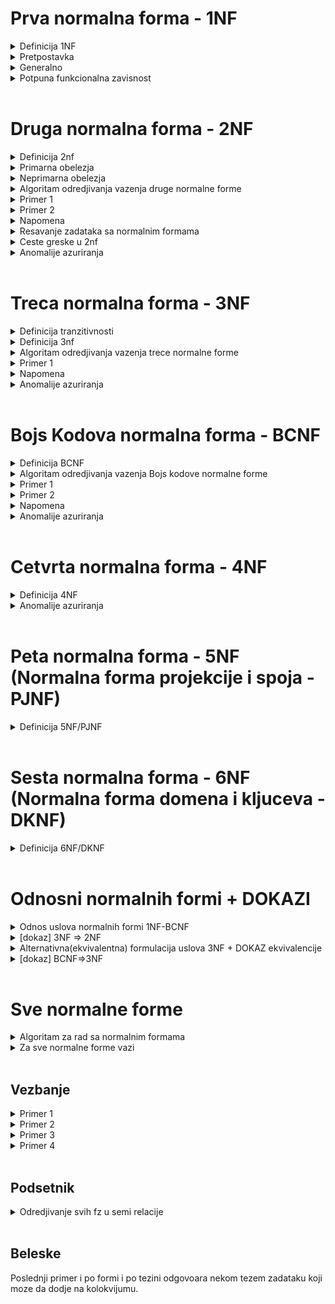 # Prva normalna forma - 1NF
<details>
  <summary> Definicija 1NF </summary>
   
   - Relacija je u prvoj normalnoj formi (1NF) ako svi njeni atributi imaju samo atomicne (nedeljive) vrednosti.
   
   - Šta je to atomična vrednost? Atomična vrednost je vrednost koja se ne može dalje deliti na prostije činioce.
    
</details>
<details>
  
  <summary> Pretpostavka </summary>
  
  </br>

  - Predpostavljamo da **uvek vazi**
  - Uglavnom ne dolaze zadaci koji ne ispunjavaju ovaj uslov, osim ako nije naznaceno da je neko obelezje skup, slog ili tako nesto

</details>

<details>
  
  <summary> Generalno </summary> <br>

Za sve ostale normalne forme (druga,treca,BK) obicno prvo ***gledamo sve funckionalne zavisnosti*** i da li one ispunjavaju neka pravila, ako **sve** ispunjavaju neka pravila onda je zadovoljena normalna forma u suprotnom nije
  
  </details>
  
<details>
  <summary> Potpuna funkcionalna zavisnost </summary> <br>
  
  Funckionalna zavisnost X->A je **POTPUNA** ako ne postoji podskup od X koji isto odredjuje A (odnosno ako se leva strana ne može dalje redukovati)
  
</details> <br>

# Druga normalna forma - 2NF

<details>
  <summary> Definicija 2nf </summary> <br>
  
![image](https://user-images.githubusercontent.com/45834270/98717036-d45a1880-238c-11eb-8c75-0c0211ccfd71.png)

  
</details>

<details>
  
  <summary> Primarna obelezja </summary> <br>

  - **PRIMARNA** obelezja su obelezja koja pripadaju bilo kom kljucu [mozemo imati vise kljuceva]
  - U literaturi se **primarna** obelezja oznacavaju sa skracenicom **KPR** . 

</details>

<details>
  <summary> Neprimarna obelezja </summary> <br>
  
  - **NEPRIMARNA** obelezja su ona obelezja koja ne pripadaju ni jednom kljucu
  - odnosno, ona obelezja koja se nalaze sa desne strane funkcionalne zavisnosti 
  
</details>

<details>
  <summary> Algoritam odredjivanja vazenja druge normalne forme </summary> <br>
  
### Tumacenje definicije

  - Nadjemo kljuceve i posmatramo sva obelezja koja postoje u kljucu, odnosno sva obelezja podelimo u  **PRIMARNA**(pripadaju barem jednom kljucu) i **NEPRIMARNA** (ne pripadaju ni jednom kljucu)
  - Potom uzmemo bilo koje neprimarno obelezje A ( ne pripada ni jednom kljucu) i uzmemo bilo koji kljuc X
  - Znamo da svaki kljuc sigurno funkcionalno odredjuje svako obelezje a samim tim i svako neprimarno obelezje,
  - Stoga, kljuc X sigurno odredjuje neprimarno obelezje A 
  - Ali ako posmatramo svaki moguci podskup od X-a, recimo podskup Y, znamo sigurno da ne vazi da podskup kljuca odredjuje A

### Ukratko

Iteriramo i proveravamo da li su sve funkcionalne zavisnosti **POTPUNE**, ako nadjemo neku koja nije znaci ne ispunjava uslov Druge normalne forme.
  
</details>

<details>
  <summary> Primer 1 </summary> <br>
  
![image](https://user-images.githubusercontent.com/45834270/98703503-d9629c00-237b-11eb-9fb1-44dd916a5b56.png)

  - dve funkcionalne zavisnosti: BRI -> PRZ + IME + BPI, OZP -> NAP
  - primarna obelezja su: BRI, OZP
  - neprimarna obelezja su: svi ostali

![image](https://user-images.githubusercontent.com/45834270/98704339-d320ef80-237c-11eb-8bed-1f082b0fc0bf.png)

  - Mozemo primetiti nepotpunu funkcionalnu zavisnost BRI + OZP -> NAP jer podskup skupa BRI + OZP je recimo OZP za kojeg vazi da odredju NAP 
  - Zbog ove nepotpune funkcionalne zavisnosti, mozemo reci da ova sema relacije nije u drugoj normalnoj formi 
  
</details>

<details>
  <summary> Primer 2 </summary> <br>
  
![image](https://user-images.githubusercontent.com/45834270/98706787-8ee31e80-237f-11eb-91fa-731b5c34c0fd.png)

![image](https://user-images.githubusercontent.com/45834270/98706859-a3bfb200-237f-11eb-8996-efc6b8735df9.png)

 
</details>

<details>
  <summary> Napomena </summary> <br>
  
  - Kada bismo uzeli **svaku funkcionalnu zavisnost** koja postoji u semi relacije ona bi **morala** da bude **POTPUNA** ( od kljuca ka nekom neprimarnom obelezju ). 
  - Ako **nemamo ni jednu funkcionalnu zavisnost** onda je normalna forma **ZADOVOLJENA**
  - Ako imamo situaciju da svaki kljuc ima samo **jedno obelezje**, znamo odma da je druga normalna forma **ZADOVOLJENA**, jer svaki kljuc ce odredjivati svako neprimarno obelezje, a ne postoje podskupovi kljuca, msm jedini podskup kljuca bi bio *prazna skup*
  
</details>

<details>
  <summary> Resavanje zadataka sa normalnim formama </summary> <br>

### Generalno resavanje zadataka sa nf

  - iz seme relacije izvlacimo funkcionalne zavisnosti koje unutra postoje, pa imamo semu relacije, obelezja i funkcionalne zavisnosti 
  - prvo **nadjemo kljuc**
  - **razvajamo primarna i neprimarna obelezja**
  - gledamo koju normalnu formu proveravamo, ako je recimo u drugoj normalnoj formi, moramo dati argumentaciju zasto je u drugoj normalnoj formi
    - U 2nf je jer ne postoje funkcionalne zavisnosti 
    - U 2nf je jer je kljuc prost i ne postoje potskupovi kljuca(a samim tim nije moguce da postoji nepotupna fz)
    - Nije u 2nf ako nadjemo kontra primer zbog kog nije u 2nf
    - U 2nf je jer smo proverili svaki moguci podskup svakog kljuca ka svakom neprimarnom obelezju i sve fz kljuca ka neprimarnom obelezju su potpune
    
</details>

<details>
  <summary> Ceste greske u 2nf </summary> <br>
  
  - Kolege krenu da proveravaju pravila za sva obelezja, dok kod 2nf se kaze da se pravilo odnosi samo na **NEPRIMARNA** obelezja sa desne strane funkcionalnih zavisnosti
  
</details>

<details>
  <summary> Anomalije azuriranja  </summary> <br>
  
  - pre gledanja ovih primera neophodno je bar da poznajete [osnovne stvari](https://github.com/FTN-E2-materials/BazePodataka2/tree/main/2020-2021/Predavanja/predavanje-3) o anomalijama azuriranja ( ako niste do sad pogledali, na samom dnu [ovog dela](https://github.com/FTN-E2-materials/BazePodataka2/tree/main/2020-2021/Predavanja/predavanje-3) mozete se upoznati sa istim)
  - u ovom delu cemo posmatrati anomalije koje se pojavljuju usled krsenja druge normalne forme

<br>

<details>
  <summary> Primer 1 </summary> <br>
  
  - ako pogledamo primer ispod (dobavljac, proizvod i grad)

![image](https://user-images.githubusercontent.com/45834270/108277044-0f809a80-7179-11eb-8c63-572fc353ef30.png)

<br>

  - anomalije azuriranja koje ovde primecujemo 
  - ono sto bi trebali da mozemo da upisemo a ova sema relacije nam to ne dozvoljava je:
    - da unesemo informaciju o dobavljacu i gradu a da ne unesemo proizvod (sto predstavlja anomaliju upisa)
  - anomalija modifikacije 
    - isti grad za istog dobavljaca ce se ponoviti onoliko koliko ima proizvoda (sto znaci da imamo problem sa modifikacijom, odnosno ako zelimo da promenimo informaciju o gradu, moracemo to uraditi na vise mesta, sto je anomalija modifikacije)
  - anomalija brisanja
    - ako izbrisem poslednji proizod za nekog dobavljaca, izgubicu i informaciju u kom je on gradu (anomalija brisanja)
 
 <br>
  
</details> 

<details>
  <summary> Primer 2 </summary> <br>
  
![image](https://user-images.githubusercontent.com/45834270/108427435-75365a80-723d-11eb-9153-da1556c224ef.png)

<br>

  - anomalije azuriranja koje ovde mogu da se pojave su anomalija upisa, modifikacije i brisanja
  - anomalija upisa:
    - ne mozemo da unesemo informaciju o novom studentu (BRI, PRZ, IME, BPI) a da izostavimo predmet (OZP), jer je kljuc slozen odnosno kombinacija studenta(BRI) i predmeta(OZP) i to predstavlja anomaliju upisa, takodje vazi da ne mozemo uneti informaciju o novom predmetu a da ne unesemo studenta 
  - anomalija modifikacije(redudanse):
    - oznaku predmeta i naziv predmeta cemo morati ponoviti onoliko puta koliko imamo studenata (BRI), sto znaci da u slucaju da zelimo da promenimo naziv predmeta, to moramo uciniti onoliko puta koliko ima studenata vezanih za taj predmet, sto predstavlja anomaliju modifikacije (redudanse)
  - anomalija brisanja:
    - ako zelimo da izbrisemo recimo studenta (RA10/2010, Peric, Pero, 3) a predmet (AN1, Analiza 1) je predmet kojem je jedini student preostao u tom trenutku bas Pero Peric,
mi imamo anomaliju brisanja, jer brisanjem tog studenta mi gubimo informaciju i o predmetu  
</details> <br>


</details> <br>
  
# Treca normalna forma - 3NF

<details>
  <summary> Definicija tranzitivnosti </summary> <br>
  
![image](https://user-images.githubusercontent.com/45834270/98717624-99a4b000-238d-11eb-9a70-d3736686416c.png)

### Tumacenje

  - X->A nije tranzitivno ukoliko ne postoji bar jedna od dve grane (X-> Y grana i Y->A grana) ili ukoliko postoji grana Y->X
  
</details>

<details>
  <summary> Definicija 3nf </summary> <br>
  
### Definicija

![image](https://user-images.githubusercontent.com/45834270/98718216-6e6e9080-238e-11eb-92c3-ca73cfbd09c3.png)

### Tumacenje definicije
  - samo za **NEPRIMARNA** obelezja koja ne pripadaju ni jednom kljucu(nalaze se sa desne strane funkcionalne zavisnosti), kada uzmemo bilo koji kljuc, sada ce kljuc sigurno odredjivati to obelezje (znaci sigurno vazi X->A)
  - ukoliko postoji neko Y, tako da Y->A nije trivijalna fz (posto je X kljuc, X ce sigurno odredjivati i Y) onda sigurno mora vaziti da Y odredjuje X (tada je Y neki nadskup kljuca) 
  
</details>

<details>
  <summary> Algoritam odredjivanja vazenja trece normalne forme  </summary> <br>
  
Najlakse se proverava na sledeci nacin:

  - posmatramo sve funckionalne zavisnosti koje imamo  u skupu
  - gledamo da li se desava situacija da je negde sa desne strane neko neprimarno obelezje a sa leve strane nesto sto 
funkcionalno ne odredjuje ni jedan kljuc
  - ako imamo tu situaciju to definitivno znaci da imamo neku tranzitivnu FZ od kljuca ka nekom neprimarnom obelezju

</details>

<details>
  <summary> Primer 1 </summary> <br>

![image](https://user-images.githubusercontent.com/45834270/98723485-bc859300-2392-11eb-9385-f1d933efe99c.png)

  - kljuc seme je: OZN 
  - posto kljuc ima jedno obelezje, zakljucujemo da su sva **neprimarna** obelezja u **potpunoj** fz u odnosu na svaki kljuc (zbog toga je zadovoljena 2nf)
  - a posto postoji **tranzitivna fz** od **kljuca** do **neprimarnog** obelezja, srusili smo 3nf, jer da bi srusili 3nf, dovoljno je samo jedan kontra primer (bas kao ovaj) koji pokazuje **tranzitivnost** od **kljuca** ka **neprimarnom** obelezju

</details>

<details>
  <summary> Napomena </summary> <br>

  - Za 3nf nemamo neku precicu kao kod 2nf gde cim vidimo da kljuc ima jedno obelezje mi zakljucujemo da su sva **neprimarna** obelezja u **potpunoj** fz u odnosu na svaki kljuc
  - Najbolje za 3nf je da nadjemo *kontra primer* koji pokazuje **tranzitivnost** od **kljuca** ka **neprimarnom** obelezju i kazemo da zbog tog kontra primera, 3nf nije zadovoljena 
  - Ako imamo situaciju da nemamo neprimarna obelezja, samim tim nemamo tranzitivnost iz kljuca u neprimarno obelezje jer ga nema, te zakljucujemo da ako **nemamo neprimarno obelezje**, **zadovoljena** je 3nf
  - Ako imamo situaciju da **ne postoje funkcionalne zavisnosti**(trivijalne ne gledamo) onda je sigurno **zadovoljena** 3nf

</details> 

<details>
  <summary> Anomalije azuriranja </summary> <br>
  
  - pre gledanja ovih primera neophodno je bar da poznajete [osnovne stvari](https://github.com/FTN-E2-materials/BazePodataka2/tree/main/2020-2021/Predavanja/predavanje-3) o anomalijama azuriranja ( ako niste do sad pogledali, na samom dnu [ovog dela](https://github.com/FTN-E2-materials/BazePodataka2/tree/main/2020-2021/Predavanja/predavanje-3) mozete se upoznati sa istim)
  - u ovom delu cemo posmatrati anomalije koje se pojavljuju usled krsenja trece normalne forme

<br>

<details>
  <summary> Primer </summary> <br>

![image](https://user-images.githubusercontent.com/45834270/108437446-a880e580-724d-11eb-83c7-5bde59f79a77.png)

  - anomalije koje se usled krsenja trece normalne forme mogu primetiti su anomalije upisa, modifikacije  i brisanja
  - anomalija upisa:
    - ne mozemo uneti informacije o odseku(SOD-sifra odseka, NAO-naziv odseka) a da pre toga ne unesemo informacije o studentu (BRI, PRZ, IME)
  - anomalija modifikacije(redudanse):
    - ako zelimo recimo da promenimo naziv odseka, primecujemo da se taj odsek pojavljuje na onoliko mesta koliko ima studenata (BRI-a) vezanih za taj odsek,
    - predstavimo to sa Y, sto znaci da jedna promena naziva odseka zahteva da to uradimo na Y mesta, sto predstavlja anomaliju redudanse
  - anomalija brisanja
    - ako izbrisemo studenta koji je recimo bio poslednji student vezan za neki odsek, mi gubimo i informaciju o tom odseku

<br>

</details>
  
  
</details>


<br>

# Bojs Kodova normalna forma - BCNF

<details> 
  <summary> Definicija BCNF </summary> <br>
  
![image](https://user-images.githubusercontent.com/45834270/98741568-2dd23f80-23ad-11eb-8546-78e05a493934.png)

### Tumacenje definicije

  - uzmemo **bilo koji** atribut
  - posmatramo **bilo koji** skup obelezja Y, tako da Y ne sadrzi A
  - u koliko postoji neka ne trivijalna fz Y->A onda postoji neki kljuc koji je podskup leve strane(podskup Y-a)

U zavisnosti od 3nf, BCNF je strozija bas zbog toga sto je rec o **bilo kom atributu** a ne samo o **neprimarnom atributu**
  
</details>

<details>
  
  <summary> Algoritam odredjivanja vazenja Bojs kodove normalne forme </summary> <br>
  
  - Svaka netrivijalna FZ **bilo kog atributa** mora da sadrzi kljuc sa leve strane

</details>

<details>
  <summary> Primer 1 </summary> <br>
  
![image](https://user-images.githubusercontent.com/45834270/98748945-04b8ab80-23bb-11eb-8b6c-05afc1820a09.png)

</details>

<details>
  <summary> Primer 2 </summary><br>
  
![image](https://user-images.githubusercontent.com/45834270/98749286-97f1e100-23bb-11eb-9d3f-947caed63861.png)
</details>

<details>
  <summary> Napomena </summary> <br>
  
  - iteriramo kroz svaku fz, i svaka od njih sa leve strane mora da ima bar jedan **CITAV** kljuc(tipa ako je kljuc AC, a imamo fz A->D, bcnf nije zadovoljena jer sa leve strane ove fz se ne nalazi **CITAV** kljuc nego samo njegov deo, tj A)
  
</details>


<details>
  <summary> Anomalije azuriranja </summary> <br>

  - pre gledanja ovih primera neophodno je bar da poznajete [osnovne stvari](https://github.com/FTN-E2-materials/BazePodataka2/tree/main/2020-2021/Predavanja/predavanje-3) o anomalijama azuriranja ( ako niste do sad pogledali, na samom dnu [ovog dela](https://github.com/FTN-E2-materials/BazePodataka2/tree/main/2020-2021/Predavanja/predavanje-3) mozete se upoznati sa istim)
  - u ovom delu cemo posmatrati anomalije koje se pojavljuju usled krsenja bojs kodove normalne forme

<details>
  <summary> Primer - obelezja "A", "B", "C" </summary> <br>

  - anomalije azuriranja koje se javljaju usled krsenja BCNF posmatramo na primeru ispod

![image](https://user-images.githubusercontent.com/45834270/108510669-17e2ed80-72bf-11eb-85c5-3ae04c81a14b.png)

  - anomalija upisa:
    - ne mozemo da upisemo informaciju o obelezjima "A" i "B" a da ne unesemo informaciju o obelezju "C", sto predstavlja anomaliju upisa
  - anomalija modifikacije(redudanse):
    - ako zelimo da promenimo informaciju o obelezju "A" (ako to sistem uopste dozvoljava,posto je ono primarno obelejze),mi to moramo uraditi na vise mesta (kao sto se vidi na [slici](https://user-images.githubusercontent.com/45834270/108511969-e5d28b00-72c0-11eb-843b-4f7dd72da6e3.png) )
    - sto predstavlja anomaliju redudanse
  - anomalija brisanja:
    - ako pogledamo [ovu](https://user-images.githubusercontent.com/45834270/108512431-832dbf00-72c1-11eb-8790-e31400b3dd3b.png) situaciju, odnosno, ako zelimo da obrisemo informaciju o obelezju "C" (odnosno  ako zelimo da izbrisemo podatak "X")
    - a pri tome je podacima (1,0) obelezja "A" i "B" to poslednja veza sa bilo kojim obelezjem "C"
    - to prouzrokuje da brisanjem podatka "X" obelezja "C" mi gubimo svaki trag i o konkretnim vrednostima (1,0) obelezja "A" i "B"
    - sto predstavlja anomaliju brisanja

<br>

</details>


<details>
  <summary> Primer - Ilustrovaniji </summary> <br>
  
  
![image](https://user-images.githubusercontent.com/45834270/108513492-f8e65a80-72c2-11eb-92e5-a72c1ba1af7c.png)

  - ako vidimo primer iznad, imamo Dobavljaca, NazivDobavljaca i Proizvood
  - K = {Dobavljac + Proizvod, NazivDobavljaca + Proizvod}
  - anomalija upisa:
    - ako predpostavimo da je stanje [ovakvo](https://user-images.githubusercontent.com/45834270/108515927-ec173600-72c5-11eb-93ae-8ef15697ee84.png)
    - odnosno, pokusavamo da dodamo novog dobavljaca, ("AMD","Velja Nevolja")
    - medjutim, to nije moguce ako ne unesemo podatak o "Proizvod"-u 
    - sto znaci da mi ne mozemo uneti novog dobavljaca dokle god ne unesemo i proizvod vezan za njega
    - sto predstavlja anomaliju upisa
  - anomalija modifikacije
    - ako predpostavimo da je stanje [ovakvo](https://user-images.githubusercontent.com/45834270/108514720-7c547b80-72c4-11eb-9f1c-bf68162bf6a8.png)
    - a mi hocemo recimo "Velji Nevolji" obelezja "NazivDobavljaca" da promenimo ime u "Veljko Tehnika", mi to moramo uraditi na vise mesta (sto se da primetiti sa [slike](https://user-images.githubusercontent.com/45834270/108514720-7c547b80-72c4-11eb-9f1c-bf68162bf6a8.png) )
    - a to je anomalija redudanse
  - anomalija brisanja
    - ako sad predpostavimo da je stanje [ovakvo](https://user-images.githubusercontent.com/45834270/108516525-9f802a80-72c6-11eb-8341-9cddc917b190.png)
    - a zelimo da obrisemo recimo proizvod "RX 5500", to znaci da brisanjem tog podatka o proizvodu, mi gubimo i informaciju o dobavljacu (posto mu je to poslednja veza sa bilo kojim proizvodom)
    - sto predstavlja anomaliju brisanja
  
</details>
  
</details>

<br>

# Cetvrta normalna forma - 4NF

<details> 
  <summary> Definicija 4NF </summary> <br>
  
  - skup ogranicenja C je sacinjen od skupa funkionalnih zavisnosti(F) i od skupa viseznacnih zavisnosti(MV)
  
![image](https://user-images.githubusercontent.com/49925421/101392627-4bb89480-38c6-11eb-820a-f8a977d988fa.png)


</details>

<details>
  <summary> Anomalije azuriranja </summary> <br>
  
  - pre gledanja ovih primera neophodno je bar da poznajete [osnovne stvari](https://github.com/FTN-E2-materials/BazePodataka2/tree/main/2020-2021/Predavanja/predavanje-3) o anomalijama azuriranja ( ako niste do sad pogledali, na samom dnu [ovog dela](https://github.com/FTN-E2-materials/BazePodataka2/tree/main/2020-2021/Predavanja/predavanje-3) mozete se upoznati sa istim)
  - u ovom delu cemo posmatrati anomalije koje se pojavljuju usled krsenja cetvrte normalne forme

<details>
  <summary> Primer </summary><br>

![image](https://user-images.githubusercontent.com/45834270/108571251-08d85b80-7310-11eb-890c-07550426a334.png)

  - anomalija upisa:
    - ako zelimo da upisemo (OZP-OznakaPredmeta,OZD-OznakaDepartmana) imamo anomaliju upisa zato sto moramo upisati i OZN(oznaku nastavnika, jer je to obelezje deo kljuca)
  - anomalija redudanse
    - ako zelimo da izmenimo informaciju recimo o nastavniku, to moramo uraditi na vise mesta ([ilustrovano](https://user-images.githubusercontent.com/45834270/108572946-b862fd00-7313-11eb-87a3-78127cc1fa88.png) )
  - anomalija brisanja
    - ako u [ovom primeru](https://user-images.githubusercontent.com/45834270/108573050-ffe98900-7313-11eb-98cc-f89dbacc6177.png) recimo zelimo da izbrisemo nastavnika "Rale", izgubicemo informacije i o predmetu Analiza1
    - sto predstavlja anomaliju brisanja

</details><br>

</details>

<br>

# Peta normalna forma - 5NF (Normalna forma projekcije i spoja - PJNF)

<details> 
  <summary> Definicija 5NF/PJNF </summary> <br>
  
![image](https://user-images.githubusercontent.com/49925421/101393124-de593380-38c6-11eb-9feb-6a75f51c589c.png)


</details>

<br>

# Sesta normalna forma - 6NF (Normalna forma domena i kljuceva - DKNF)

<details> 
  <summary> Definicija 6NF/DKNF </summary> <br>
  
![image](https://user-images.githubusercontent.com/49925421/101393227-08aaf100-38c7-11eb-8a7e-fca0f8da40e7.png)



</details>

<br>

# Odnosni normalnih formi + DOKAZI

<details>
  <summary> Odnos uslova normalnih formi 1NF-BCNF  </summary> <br>
  
  - 1NF je **potreban** uslov za sve vise normalne forme, pri cemu je 1NF **ugradjen u definiciju** uslova svih ostalih normalnih formi

</details>

<details> <summary> [dokaz] 3NF => 2NF  </summary><br> 
  
  - dokaz implikacije koja kaze da cim je zadovoljena treca normalna forma, to implicira da vazi i druga normalna forma
  - ono sto ovde hocemo da dokazemo je da logicki [uslov 3nf](https://user-images.githubusercontent.com/45834270/108538575-3bb62b80-72df-11eb-9b44-b988119c1b37.png
), tj. uslov **netranzitivnosti** bilo koje fz **neprimarnog** atributa od kljuca implicira i uslov da **nemamo** nikada i **nepotpunu**([uslov 2nf](https://user-images.githubusercontent.com/45834270/108538477-1e815d00-72df-11eb-9c50-5ba76647dac6.png)) funkcionalnu zavisnost **neprimarnog** atributa od kljuca  
  - to mozemo postici **kontra pozicijom**, odnosno, dokazujemo da ce **narusenje 2NF implicirati i narusenje 3NF**
  - na ovaj nacin olaksavamo proveru, odnosno umesto da pokazujemo **za svako** zadovoljene 3NF da implicira  2NF, lakse je dokazati **bilo koje** nezadovoljenje 2NF
 
![image](https://user-images.githubusercontent.com/45834270/108545874-a324a900-72e8-11eb-9275-5880de5de09f.png)

  - X->Y jer je X kljuc
  - Y->A zbog nase predpostavke
  - !(Y->X) jer je Y pravi podskup X
  
</details>

<details>
  <summary> Alternativna(ekvivalentna) formulacija uslova 3NF + DOKAZ ekvivalencije </summary> <br>
  
<details>
  <summary> Definicija </summary> <br>
  
![image](https://user-images.githubusercontent.com/45834270/108551305-0cf48100-72f0-11eb-8cbf-496f29cd7ea6.png)
  
</details>

<details>
  <summary> Dokaz </summary> <br>

## !(alternativna-3NF) => !(standardna-3NF)

 - ako gledamo levu implikaciju
 - prvo sto uradimo je negiranje [ove formule](https://user-images.githubusercontent.com/45834270/108563250-729d3900-7301-11eb-9e39-b12c264a75a0.png)(alternativni uslov 3NF), mi treba onda da dobijemo negaciju [ove formule](https://user-images.githubusercontent.com/45834270/108563208-5d280f00-7301-11eb-85a6-0112e20b28e2.png)(standardni uslov 3NF)(treba da dobijemo **tranzitivnost**)
 - za svaki kljuc X, znamo da on sigurno odredjuje Y
 - takodje znamo da Y->A
 - a Y->X ne vazi, zato sto znamo da Y ne sadrzi ni jedan jedini kljuc sa svoje leve strane, onda Y sigurno ne moze da odredjuje bilo koji kljuc jer bi onda on sam bio kljuc (ili bi sadrzao kljuc sa svoje leve strane)
 - stoga, imamo tranzitivnost, sto znaci da smo dokazali **!(alternativna-3NF) => !(standardna-3NF)**
 
![image](https://user-images.githubusercontent.com/45834270/108562771-aa57b100-7300-11eb-95ef-ee3272b77967.png)

 <br>

## !(standardna-3NF) => !(alternativna-3NF)

  - prvo radimo negaciju [ove formule](https://user-images.githubusercontent.com/45834270/108563208-5d280f00-7301-11eb-85a6-0112e20b28e2.png)(standardni uslov 3NF)(i dobijemo tranzitivnost)  i ocekujemo  da dobijemo negaciju [ove formule](https://user-images.githubusercontent.com/45834270/108563250-729d3900-7301-11eb-9e39-b12c264a75a0.png)(alternativni uslov 3NF)
  - mi onda konstatujemo da [ovde](https://user-images.githubusercontent.com/45834270/108566524-dc6c1180-7306-11eb-82f5-90cdd06d1a3d.png) ne postoji kljuc koji bi bio podskup od Y, inace bi bi prakticno dosli u kontradikciju, jer ako bi postojao kljuc koji bi bio u Y onda bi moralo da  vazi  [ovo gore](https://user-images.githubusercontent.com/45834270/108566722-29e87e80-7307-11eb-8c95-86b754080e31.png), znaci iz cinnjenice da to ne vazi, onda sigurno nema ni jednog kljuca u levoj strani  od Y

![image](https://user-images.githubusercontent.com/45834270/108562851-c8251600-7300-11eb-8a05-c3c29dc3324b.png)

<br>

</details><br>

</details>

<details>
  <summary> [dokaz] BCNF=>3NF </summary> <br>
  
  - posto BCNF kaze da za **svako obelezje** i za svaku netrivijalnu fz, mora postojati kljuc sa leve strane
  - a alternativna definicija 3NF isto to kaze samo za **svako neprimarno obelezje**, a cim za nadskup vazi (sva obelezje), to implicira da vazi i za podskup (neprimarna obelezja)
  
![image](https://user-images.githubusercontent.com/45834270/108552616-db7cb500-72f1-11eb-8ee7-1f8109bd6c29.png)  

</details> <br>


# Sve normalne forme

<details>
  <summary> Algoritam za rad sa normalnim formama </summary> <br>
  
  - [0 korak]: Nadjemo kljuceve i posmatramo sva obelezja koja postoje u kljucu, odnosno sva obelezja podelimo u  **PRIMARNA**(pripadaju barem jednom kljucu) i **NEPRIMARNA** (ne pripadaju ni jednom kljucu)
  - [1 korak]:
  - [2 korak]:
  - [3 korak]:
  
</details>
  
<details>
  <summary> Za sve normalne forme vazi </summary> <br>
  
  - **Sema BP** (CELA BAZA PODATAKA) je u nekoj od normalnih formi ako su **sve seme relacija** u nekoj od normalnih formi. 
  - Ako posmatramo 'redosled' normalnih formi [1nf, 2nf, 3nf, bcnf, 4nf, ...] znamo da ako vazi recimo 3nf, mora da vazi 1nf i 2nf, odnosno ako vazi jedna normalna forma, sve one pre nje moraju da vaze
   moze
     
</details> <br>

## Vezbanje

<details>
  <summary> Primer 1 </summary> <br>
  
#### Zadatak

![image](https://user-images.githubusercontent.com/45834270/98749985-29158780-23bd-11eb-9a5f-17b80bcfeb70.png)


#### Resenje

![image](https://user-images.githubusercontent.com/45834270/98750002-33378600-23bd-11eb-9af5-de34b3c63190.png)

  - nije u 2nf jer podskup kljuca moze da izvede neko neprimarno obelezje, npr BRI -> IME
  - nije u 3nf jer imamo tranzitivnost kljuca ka neprimarnom obelezju, npr BRI -> NAZSMER
  - posto je palo vec na 2nf, nije ni bilo potrebe ispitivati 3nf ( to je bilo cisto iz edukativne potrebe)
  - a ostaje nam jedino 1nf, za koju uvek **predpostavljamo da vazi**
  
</details>

<details>
  <summary> Primer 2 </summary> <br>

#### Pitanje

U kojoj je normalnoj formi baza ?

#### Odgovor

Posto se baza sastoji od vise sema, gledamo koja je *najlosija* nf koju sve seme zadovoljavaju. Ako imamo 3 seme koje su u bcnf i jedna u 2nf, nasa baza je u 2nf.

</details>

<details>
  <summary> Primer 3 </summary> <br>

![image](https://user-images.githubusercontent.com/45834270/98754927-eb6a2c00-23c7-11eb-988d-ce671b2007b6.png)

</details>

<details>
  <summary> Primer 4 </summary> <br>

  - fora kada **NEMAMO NEPRIMARNA OBELEZJA**
  - primetili smo da imamo 2 kljuca
  - svako od obelezja se nalazi unutar jednog od kljuceva 
  - to znaci da nemamo neprimarna obelezja 
  - u tom slucaju automatski znaci da 2nf i 3nf vaze 

![image](https://user-images.githubusercontent.com/45834270/98755051-1fdde800-23c8-11eb-98f1-064b2234ef31.png)       

</details>

<br>

## Podsetnik

<details>
  <summary> Odredjivanje svih fz u semi relacije </summary> <br>
  
Npr. da bi odredili koje sve fz postoje u semama relacije na slici ispod:
  - pogledamo polazni skup funkcionalnih zavisnosti F
  - onda uradimo njegovu [projekciju](https://github.com/FTN-E2-materials/BazePodataka2/tree/main/baze2%5B20-21%5D/vezbe/v2) po skupu obelezja seme relacije (Student i Prijava u nasem primeru)
  - tada dobijamo skup funkcionalnih zavisnosti koji vazi unutar te male seme relacije 

![image](https://user-images.githubusercontent.com/45834270/98753326-5a458600-23c4-11eb-9433-a050ec1b1ee2.png)

  
</details>

<br>

## Beleske

Poslednji primer i po formi i po tezini odgovoara nekom tezem zadataku koji moze da dodje na kolokvijumu. 






















